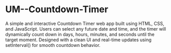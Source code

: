 # UM--Countdown-Timer
A simple and interactive Countdown Timer web app built using HTML, CSS, and JavaScript. Users can select any future date and time, and the timer will dynamically count down in days, hours, minutes, and seconds until the target moment. Designed with a clean UI and real-time updates using setInterval() for smooth countdown behavior.
